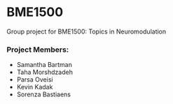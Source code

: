 # BME1500
Group project for BME1500: Topics in Neuromodulation

### Project Members:
- Samantha Bartman
- Taha Morshdzadeh
- Parsa Oveisi
- Kevin Kadak
- Sorenza Bastiaens
